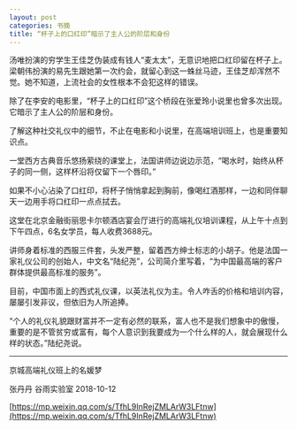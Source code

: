 ```yaml
---
layout: post
categories: 书摘
title: “杯子上的口红印”暗示了主人公的阶层和身份
---
```


汤唯扮演的穷学生王佳芝伪装成有钱人“麦太太”，无意识地把口红印留在杯子上。梁朝伟扮演的易先生跟她第一次约会，就留心到这一蛛丝马迹，王佳芝却浑然不觉。她不知道，上流社会的女性根本不会犯这样的错误。

除了在李安的电影里，“杯子上的口红印”这个桥段在张爱玲小说里也曾多次出现。它暗示了主人公的阶层和身份。

了解这种社交礼仪中的细节，不止在电影和小说里，在高端培训班上，也是重要知识点。

一堂西方古典音乐悠扬萦绕的课堂上，法国讲师边说边示范，“喝水时，始终从杯子的同一侧，这样杯沿将仅留下一个唇印。”

如果不小心沾染了口红印，将杯子悄悄拿起到胸前，像喝红酒那样，一边和同伴聊天一边用手将口红印一点点拭去。

这堂在北京金融街丽思卡尔顿酒店宴会厅进行的高端礼仪培训课程，从上午十点到下午四点，6名女学员，每人收费3688元。

讲师身着标准的西服三件套，头发严整，留着西方绅士标志的小胡子。他是法国一家礼仪公司的创始人，中文名“陆纪尧”，公司简介里写着，“为中国最高端的客户群体提供最高标准的服务”。

目前，中国市面上的西式礼仪课，以英法礼仪为主。令人咋舌的价格和培训内容，屡屡引发非议，但依旧为人所追捧。

“个人的礼仪礼貌跟财富并不一定有必然的联系，富人也不是我们想象中的傲慢，重要的是不管贫穷或富有，每个人意识到我要成为一个什么样的人，就会展现什么样的状态。”陆纪尧说。

---

京城高端礼仪班上的名媛梦

张丹丹  谷雨实验室  2018-10-12

[https://mp.weixin.qq.com/s/TfhL9InRejZMLArW3LFtnw](https://mp.weixin.qq.com/s/TfhL9InRejZMLArW3LFtnw)